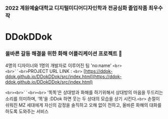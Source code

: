 ### 2022 계원예술대학교 디지털미디어디자인학과 전공심화 졸업작품 최우수작

# DDokDDok

### 올바른 갈등 해결을 위한 화해 어플리케이션 프로젝트 💜

4명의 디자이너와 1명의 개발자로 이루어진 팀 'no:name'
`<br><br>``<br>`PROJECT URL LINK : `<br>`
[https://ddok-ddok.github.io/DDokDDok/src/index.html](https://ddok-ddok.github.io/DDokDDok/src/index.html)

`<br><br>``<br><br>`
‘똑똑’은 상대방과 화해를 하기위해서 상대방의 마음을 두드리는 소리를 의미하며, ‘똑’을 :DDok 하면 웃는 두 상대의 모습을 상기 시킨다.`<br>`
손절이 쉬워진 MZ 세대에게 자신의 감정을 솔직하고 오해 없이 전하고, 올바른 화해의 대화를 하도록 도와주는 서비스
